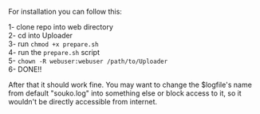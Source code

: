 For installation you can follow this:

1- clone repo into web directory<br />
2- cd into Uploader<br />
3- run `chmod +x prepare.sh`<br />
4- run the `prepare.sh` script<br />
5- `chown -R webuser:webuser /path/to/Uploader`<br />
6- DONE!!

After that it should work fine. You may want to change the $logfile's name from default "souko.log" into something else or block access to it, so it wouldn't be directly accessible from internet.

